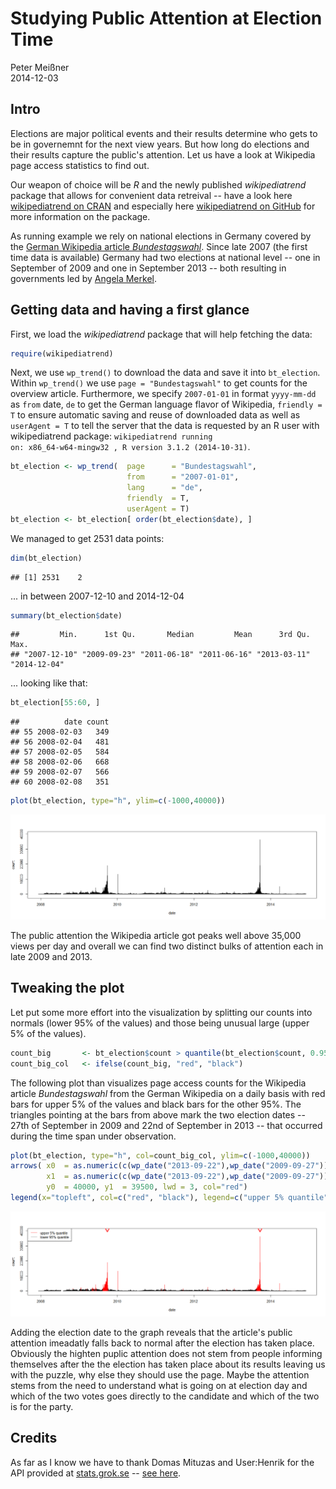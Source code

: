 # Studying Public Attention at Election Time
Peter Meißner  
2014-12-03  



## Intro

Elections are major political events and their results determine who gets to be in governemnt for the next view years. But how long do elections and their results capture the public's attention. Let us have a look at Wikipedia page access statistics to find out. 

Our weapon of choice will be *R* and the newly published *wikipediatrend* package that allows for convenient data retreival -- have a look here [wikipediatrend on CRAN](http://cran.r-project.org/web/packages/wikipediatrend/index.html) and especially here [wikipediatrend on GitHub](https://github.com/petermeissner/wikipediatrend) for more information on the package.


As running example we rely on national elections in Germany covered by the 
[German Wikipedia article *Bundestagswahl*](http://de.wikipedia.org/wiki/Bundestagswahl). Since late 2007 (the first time data is available) Germany had two elections at national level -- one in September of 2009 and one in September 2013 -- both resulting in governments led by [Angela Merkel](http://en.wikipedia.org/wiki/Angela_Merkel). 



## Getting data and having a first glance

First, we load the *wikipediatrend* package that will help fetching the data:


```r
require(wikipediatrend)
```

Next, we use `wp_trend()` to download the data and save it into `bt_election`. 
Within `wp_trend()` we use `page = "Bundestagswahl"` to get counts for the  overview article. 
Furthermore, we specify `2007-01-01` in format `yyyy-mm-dd` as `from` date, `de` to get the German language flavor of Wikipedia, `friendly = T` to ensure automatic saving and reuse of downloaded data as well as `userAgent = T` to tell the server that the data is requested by an R user with wikipediatrend package: <code>wikipediatrend running on:  x86_64-w64-mingw32 ,  R version 3.1.2 (2014-10-31)</code>.


```r
bt_election <- wp_trend(  page      = "Bundestagswahl", 
                          from      = "2007-01-01", 
                          lang      = "de", 
                          friendly  = T,
                          userAgent = T)
bt_election <- bt_election[ order(bt_election$date), ]
```

We managed to get 2531 data points:


```r
dim(bt_election)
```

```
## [1] 2531    2
```

... in between 2007-12-10 and 2014-12-04

```r
summary(bt_election$date)
```

```
##         Min.      1st Qu.       Median         Mean      3rd Qu.         Max. 
## "2007-12-10" "2009-09-23" "2011-06-18" "2011-06-16" "2013-03-11" "2014-12-04"
```

... looking like that:

```r
bt_election[55:60, ]
```

```
##          date count
## 55 2008-02-03   349
## 56 2008-02-04   481
## 57 2008-02-05   584
## 58 2008-02-06   668
## 59 2008-02-07   566
## 60 2008-02-08   351
```


```r
plot(bt_election, type="h", ylim=c(-1000,40000))
```

![](wikipediatrendblog_files/figure-html/unnamed-chunk-4-1.png) 

The public attention the Wikipedia article got peaks well above 35,000 views per day and overall we can find two distinct bulks of attention each in late 2009 and 2013.


## Tweaking the plot

Let put some more effort into the visualization by splitting our counts into normals (lower 95% of the values) and those being unusual large (upper 5% of the values). 


```r
count_big       <- bt_election$count > quantile(bt_election$count, 0.95)
count_big_col   <- ifelse(count_big, "red", "black")
```

The following plot than visualizes page access counts for the Wikipedia article *Bundestagswahl* from the German Wikipedia on a daily basis with red bars for upper 5% of the  values and black bars for the other 95%. The triangles pointing at the bars from above mark the two election dates -- 27th of September in 2009 and 22nd of September in 2013 -- that occurred during the time span under observation. 


```r
plot(bt_election, type="h", col=count_big_col, ylim=c(-1000,40000))
arrows( x0  = as.numeric(c(wp_date("2013-09-22"),wp_date("2009-09-27"))),
        x1  = as.numeric(c(wp_date("2013-09-22"),wp_date("2009-09-27"))),
        y0  = 40000, y1  = 39500, lwd = 3, col="red")
legend(x="topleft", col=c("red", "black"), legend=c("upper 5% quantile", "lower 95% quantile"), lwd=1)
```

![](wikipediatrendblog_files/figure-html/plotting_data-1.png) 


Adding the election date to the graph reveals that the article's  public attention imeadatly falls back to normal after the election has taken place. Obviously the highten puplic attention does not stem from people informing themselves after the the election has taken place about its results leaving us with the puzzle, why else they should use the page. Maybe the attention stems from the need to understand what is going on at election day and which of the two votes goes directly to the candidate and which of the two is for the party. 


## Credits

As far as I know we have to thank Domas Mituzas and User:Henrik for the API provided at [stats.grok.se](http://stats.grok.se/) -- [see here](http://stats.grok.se/about). 











